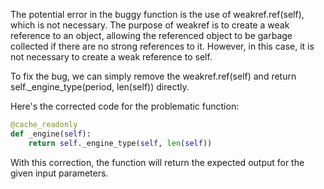 The potential error in the buggy function is the use of weakref.ref(self), which is not necessary. The purpose of weakref is to create a weak reference to an object, allowing the referenced object to be garbage collected if there are no strong references to it. However, in this case, it is not necessary to create a weak reference to self.

To fix the bug, we can simply remove the weakref.ref(self) and return self._engine_type(period, len(self)) directly.

Here's the corrected code for the problematic function:

```python
@cache_readonly
def _engine(self):
    return self._engine_type(self, len(self))
```

With this correction, the function will return the expected output for the given input parameters.